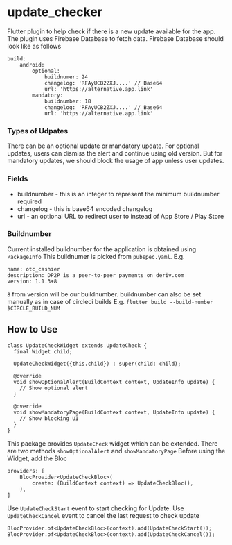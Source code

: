 # update_checker

Flutter plugin to help check if there is a new update available for the app.
The plugin uses Firebase Database to fetch data.
Firebase Database should look like as follows

```
build:
    android:
        optional:
            buildnumer: 24
            changelog: 'RFAyUCB2ZXJ....' // Base64
            url: 'https://alternative.app.link'
        mandatory:
            buildnumber: 18
            changelog: 'RFAyUCB2ZXJ....' // Base64
            url: 'https://alternative.app.link'
```

### Types of Udpates

There can be an optional update or mandatory update.
For optional updates, users can dismiss the alert and continue using old version.
But for mandatory updates, we should block the usage of app unless user updates.

### Fields

* buildnumber - this is an integer to represent the minimum buildnumber required
* changelog - this is base64 encoded changelog
* url - an optional URL to redirect user to instead of App Store / Play Store

### Buildnumber

Current installed buildnumber for the application is obtained using `PackageInfo`
This buildnumer is picked from `pubspec.yaml`. E.g.

```
name: otc_cashier
description: DP2P is a peer-to-peer payments on deriv.com
version: 1.1.3+8
```

`8` from version will be our buildnumber.
buildnumber can also be set manually as in case of circleci builds 
E.g. `flutter build --build-number $CIRCLE_BUILD_NUM`

## How to Use

```
class UpdateCheckWidget extends UpdateCheck {
  final Widget child;

  UpdateCheckWidget({this.child}) : super(child: child);

  @override
  void showOptionalAlert(BuildContext context, UpdateInfo update) {
    // Show optional alert
  }

  @override
  void showMandatoryPage(BuildContext context, UpdateInfo update) {
    // Show blocking UI
  }
}
```

This package provides `UpdateCheck` widget which can be extended.
There are two methods `showOptionalAlert` and `showMandatoryPage`
Before using the Widget, add the Bloc

```
providers: [
    BlocProvider<UpdateCheckBloc>(
        create: (BuildContext context) => UpdateCheckBloc(),
    ),
]
```

Use `UpdateCheckStart` event to start checking for Update.
Use `UpdateCheckCancel` event to cancel the last request to check update

```
BlocProvider.of<UpdateCheckBloc>(context).add(UpdateCheckStart());
BlocProvider.of<UpdateCheckBloc>(context).add(UpdateCheckCancel());
```